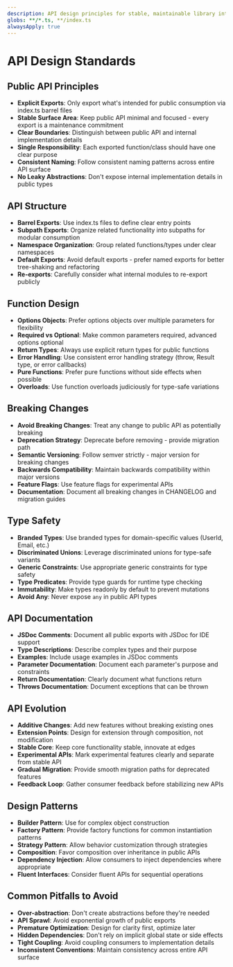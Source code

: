 ```yaml
---
description: API design principles for stable, maintainable library interfaces
globs: **/*.ts, **/index.ts
alwaysApply: true
---
```


# API Design Standards

## Public API Principles
- **Explicit Exports**: Only export what's intended for public consumption via index.ts barrel files
- **Stable Surface Area**: Keep public API minimal and focused - every export is a maintenance commitment
- **Clear Boundaries**: Distinguish between public API and internal implementation details
- **Single Responsibility**: Each exported function/class should have one clear purpose
- **Consistent Naming**: Follow consistent naming patterns across entire API surface
- **No Leaky Abstractions**: Don't expose internal implementation details in public types

## API Structure
- **Barrel Exports**: Use index.ts files to define clear entry points
- **Subpath Exports**: Organize related functionality into subpaths for modular consumption
- **Namespace Organization**: Group related functions/types under clear namespaces
- **Default Exports**: Avoid default exports - prefer named exports for better tree-shaking and refactoring
- **Re-exports**: Carefully consider what internal modules to re-export publicly

## Function Design
- **Options Objects**: Prefer options objects over multiple parameters for flexibility
- **Required vs Optional**: Make common parameters required, advanced options optional
- **Return Types**: Always use explicit return types for public functions
- **Error Handling**: Use consistent error handling strategy (throw, Result type, or error callbacks)
- **Pure Functions**: Prefer pure functions without side effects when possible
- **Overloads**: Use function overloads judiciously for type-safe variations

## Breaking Changes
- **Avoid Breaking Changes**: Treat any change to public API as potentially breaking
- **Deprecation Strategy**: Deprecate before removing - provide migration path
- **Semantic Versioning**: Follow semver strictly - major version for breaking changes
- **Backwards Compatibility**: Maintain backwards compatibility within major versions
- **Feature Flags**: Use feature flags for experimental APIs
- **Documentation**: Document all breaking changes in CHANGELOG and migration guides

## Type Safety
- **Branded Types**: Use branded types for domain-specific values (UserId, Email, etc.)
- **Discriminated Unions**: Leverage discriminated unions for type-safe variants
- **Generic Constraints**: Use appropriate generic constraints for type safety
- **Type Predicates**: Provide type guards for runtime type checking
- **Immutability**: Make types readonly by default to prevent mutations
- **Avoid Any**: Never expose `any` in public API types

## API Documentation
- **JSDoc Comments**: Document all public exports with JSDoc for IDE support
- **Type Descriptions**: Describe complex types and their purpose
- **Examples**: Include usage examples in JSDoc comments
- **Parameter Documentation**: Document each parameter's purpose and constraints
- **Return Documentation**: Clearly document what functions return
- **Throws Documentation**: Document exceptions that can be thrown

## API Evolution
- **Additive Changes**: Add new features without breaking existing ones
- **Extension Points**: Design for extension through composition, not modification
- **Stable Core**: Keep core functionality stable, innovate at edges
- **Experimental APIs**: Mark experimental features clearly and separate from stable API
- **Gradual Migration**: Provide smooth migration paths for deprecated features
- **Feedback Loop**: Gather consumer feedback before stabilizing new APIs

## Design Patterns
- **Builder Pattern**: Use for complex object construction
- **Factory Pattern**: Provide factory functions for common instantiation patterns
- **Strategy Pattern**: Allow behavior customization through strategies
- **Composition**: Favor composition over inheritance in public APIs
- **Dependency Injection**: Allow consumers to inject dependencies where appropriate
- **Fluent Interfaces**: Consider fluent APIs for sequential operations

## Common Pitfalls to Avoid
- **Over-abstraction**: Don't create abstractions before they're needed
- **API Sprawl**: Avoid exponential growth of public exports
- **Premature Optimization**: Design for clarity first, optimize later
- **Hidden Dependencies**: Don't rely on implicit global state or side effects
- **Tight Coupling**: Avoid coupling consumers to implementation details
- **Inconsistent Conventions**: Maintain consistency across entire API surface
